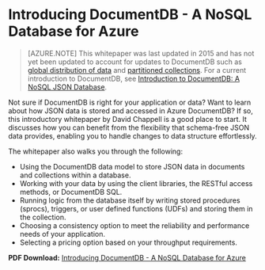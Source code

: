 <properties
    pageTitle="Introducing DocumentDB - A NoSQL Database for Azure | Azure"
    description="Download a whitepaper by David Chappell about DocumentDB, a managed NoSQL database on Azure."
    services="documentdb"
    documentationcenter=""
    author="mimig1"
    manager="jhubbard"
    editor="" />
<tags
    ms.assetid="61079e82-5b81-41de-81ff-1f963ff55d65"
    ms.service="documentdb"
    ms.workload="data-services"
    ms.tgt_pltfrm="na"
    ms.devlang="na"
    ms.topic="article"
    ms.date="10/27/2016"
    wacn.date=""
    ms.author="mimig" />

# Introducing DocumentDB - A NoSQL Database for Azure 

> [AZURE.NOTE] This whitepaper was last updated in 2015 and has not yet been updated to account for updates to DocumentDB such as [global distribution of data](/documentation/articles/documentdb-distribute-data-globally/) and [partitioned collections](/documentation/articles/documentdb-partition-data/). For a current introduction to DocumentDB, see [Introduction to DocumentDB: A NoSQL JSON Database](/documentation/articles/documentdb-introduction/).

Not sure if DocumentDB is right for your application or data? Want to learn about how JSON data is stored and accessed in Azure DocumentDB? If so, this introductory whitepaper by David Chappell is a good place to start. It discusses how you can benefit from the flexibility that schema-free JSON data provides, enabling you to handle changes to data structure effortlessly. 

The whitepaper also walks you through the following:

- Using the DocumentDB data model to store JSON data in documents and collections within a database. 
- Working with your data by using the client libraries, the RESTful access methods, or DocumentDB SQL. 
- Running logic from the database itself by writing stored procedures (sprocs), triggers, or user defined functions (UDFs) and storing them in the collection.
- Choosing a consistency option to meet the reliability and performance needs of your application.
- Selecting a pricing option based on your throughput requirements.

**PDF Download:** [Introducing DocumentDB - A NoSQL Database for Azure](http://go.microsoft.com/fwlink/?LinkId=511318)

